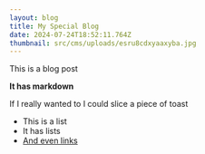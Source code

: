 ```yaml
---
layout: blog
title: My Special Blog
date: 2024-07-24T18:52:11.764Z
thumbnail: src/cms/uploads/esru8cdxyaaxyba.jpg
---
```

T﻿his is a blog post

**It has markdown**

I﻿f I really wanted to I could slice a piece of toast

* T﻿his is a list
* I﻿t has lists
* [A﻿nd even links](https://google.com)
